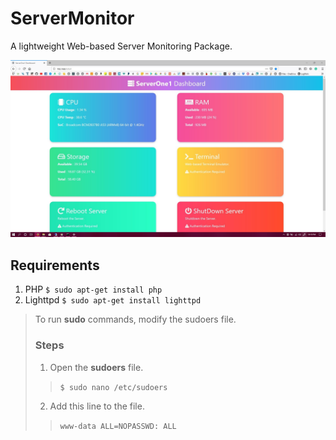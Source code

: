 # ServerMonitor
A lightweight Web-based Server Monitoring Package.

![picture alt](https://raw.githubusercontent.com/mukherjeearnab/ServerMonitor/master/SharedScreenshot.jpg "Screenshot")

## Requirements
1. PHP
```$ sudo apt-get install php```
2. Lighttpd
```$ sudo apt-get install lighttpd```

> To run **sudo** commands, modify the sudoers file.
> ### Steps
> 1. Open the **sudoers** file.
>> ```$ sudo nano /etc/sudoers```
> 2. Add this line to the file.
>> ```www-data ALL=NOPASSWD: ALL```
